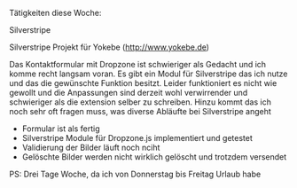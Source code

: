 Tätigkeiten diese Woche:

Silverstripe

Silverstripe Projekt für Yokebe (http://www.yokebe.de)

Das Kontaktformular mit Dropzone ist schwieriger als Gedacht und ich komme recht langsam voran. Es gibt ein Modul für Silverstripe das ich nutze
und das die gewünschte Funktion besitzt. Leider funktioniert es nicht wie gewollt und die Anpassungen sind derzeit wohl verwirrender und
schwieriger als die extension selber zu schreiben. Hinzu kommt das ich noch sehr oft fragen muss, was diverse Abläufte bei Silverstripe angeht

  - Formular ist als fertig
  - Silverstripe Module für Dropzone.js implementiert und getestet
  - Validierung der Bilder läuft noch nciht
  - Gelöschte Bilder werden nicht wirklich gelöscht und trotzdem versendet

PS: Drei Tage Woche, da ich von Donnerstag bis Freitag Urlaub habe

